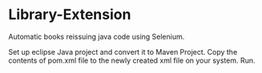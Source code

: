 # Library-Extension
Automatic books reissuing java code using Selenium. 

Set up eclipse Java project and convert it to Maven Project. 
Copy the contents of pom.xml file to the newly created xml file on your system. 
Run.
